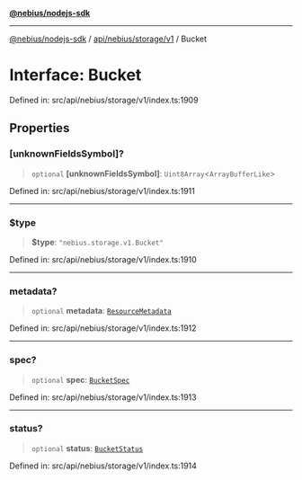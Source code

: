 [**@nebius/nodejs-sdk**](../../../../../README.md)

***

[@nebius/nodejs-sdk](../../../../../README.md) / [api/nebius/storage/v1](../README.md) / Bucket

# Interface: Bucket

Defined in: src/api/nebius/storage/v1/index.ts:1909

## Properties

### \[unknownFieldsSymbol\]?

> `optional` **\[unknownFieldsSymbol\]**: `Uint8Array`\<`ArrayBufferLike`\>

Defined in: src/api/nebius/storage/v1/index.ts:1911

***

### $type

> **$type**: `"nebius.storage.v1.Bucket"`

Defined in: src/api/nebius/storage/v1/index.ts:1910

***

### metadata?

> `optional` **metadata**: [`ResourceMetadata`](../../../common/v1/interfaces/ResourceMetadata.md)

Defined in: src/api/nebius/storage/v1/index.ts:1912

***

### spec?

> `optional` **spec**: [`BucketSpec`](BucketSpec.md)

Defined in: src/api/nebius/storage/v1/index.ts:1913

***

### status?

> `optional` **status**: [`BucketStatus`](BucketStatus.md)

Defined in: src/api/nebius/storage/v1/index.ts:1914
